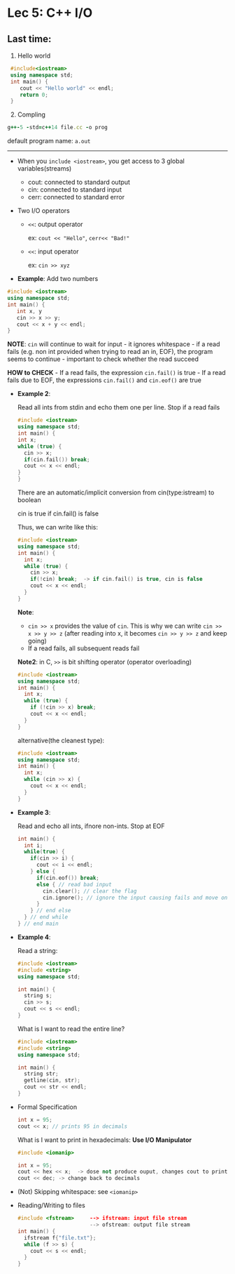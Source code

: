 # Lec 5: C++ I/O

## Last time:

1. Hello world 
 ```c++
  #include<iostream>
  using namespace std;
  int main() {
     cout << "Hello world" << endl;
     return 0;
  }
 ```
 
2. Compling
 ```ruby
 g++-5 -std=c++14 file.cc -o prog
 ```
 default program name: `a.out`

-----------

- When you `include <iostream>`, you get access to 3 global variables(streams)
  - cout: connected to standard output
  - cin: connected to standard input
  - cerr: connected to standard error
  
- Two I/O operators
  - `<<`: output operator
    
    ex: `cout << "Hello"`, `cerr<< "Bad!"`
    
  - `<<`: input operator
  
    ex: `cin >> xyz`
    
- __Example__: Add two numbers
 ```c++
 #include <iostream>
 using namespace std;
 int main() {
    int x, y
    cin >> x >> y;
    cout << x + y << endl;
 }
```
  __NOTE__: `cin` will continue to wait for input
    - it ignores whitespace
    - if a read fails (e.g. non int provided when trying to read an in, EOF), the program seems to continue
    - important to check whether the read succeed
  
  __HOW to CHECK__
    - If a read fails, the expression `cin.fail()` is true
    - If a read fails due to EOF, the expressions `cin.fail()` and `cin.eof()` are true
  
- __Example 2__:

  Read all ints from stdin and echo them one per line. Stop if a read fails
 	```c++
  #include <iostream>
  using namespace std;
  int main() {
    int x;
    while (true) {
      cin >> x;
      if(cin.fail()) break;
      cout << x << endl;
    }
  }
  ```
  There are an automatic/implicit conversion from cin(type:istream) to boolean
  
  cin is true if cin.fail() is false
  
  Thus, we can write like this:
  ```c++
  #include <iostream>
  using namespace std;
  int main() {
    int x;
    while (true) {
      cin >> x;
      if(!cin) break;  -> if cin.fail() is true, cin is false
      cout << x << endl;
    }
  }
  ```
  __Note__: 
   - `cin >> x` provides the value of `cin`. This is why we can write `cin >> x >> y >> z` (after reading into x, it becomes `cin >> y >> z` and keep going)
   - If a read fails, all subsequent reads fail
   
  __Note2__: in C, `>>` is bit shifting operator (operator overloading)
  
  ```c++
  #include <iostream>
  using namespace std;
  int main() {
    int x;
    while (true) {
      if (!cin >> x) break;
      cout << x << endl;
    }
  }
  ```
  alternative(the cleanest type):
  ```c++
  #include <iostream>
  using namespace std;
  int main() {
    int x;
    while (cin >> x) {
      cout << x << endl;
    }
  }
  ```
- __Example 3__:

  Read and echo all ints, ifnore non-ints. Stop at EOF
  ```c++
  int main() {
    int i;
    while(true) {
      if(cin >> i) {
        cout << i << endl;
      } else {
        if(cin.eof()) break;
        else { // read bad input
          cin.clear(); // clear the flag
          cin.ignore(); // ignore the input causing fails and move on
        }
      } // end else
    } // end while
  } // end main
  ```
- __Example 4__:
  
  Read a string:
  ```c++
  #include <iostream>
  #include <string>
  using namespace std;
  
  int main() {
    string s;
    cin >> s;
    cout << s << endl;
  }
  ```
  What is I want to read the entire line?
  ```c++
  #include <iostream>
  #include <string>
  using namespace std;
  
  int main() {
    string str;
    getline(cin, str);
    cout << str << endl;
  }
  ```

- Formal Specification
  ```c++
  int x = 95;
  cout << x; // prints 95 in decimals
  ```
  What is I want to print in hexadecimals: __Use I/O Manipulator__
  ```c++
  #include <iomanip>
  
  int x = 95;
  cout << hex << x;  -> dose not produce ouput, changes cout to print int values in hex
  cout << dec; -> change back to decimals
  ```

- (Not) Skipping whitespace: see `<iomanip>`

- Reading/Writing to files
  ```c++
  #include <fstream>     --> ifstream: input file stream
                         --> ofstream: output file stream
  int main() {
    ifstream f{"file.txt"};
    while (f >> s) {
      cout << s << endl;
    }
  }
  ```
  
  
  
  
  
  
  
  
  
  
  
  
  
  
  
  
  
  
